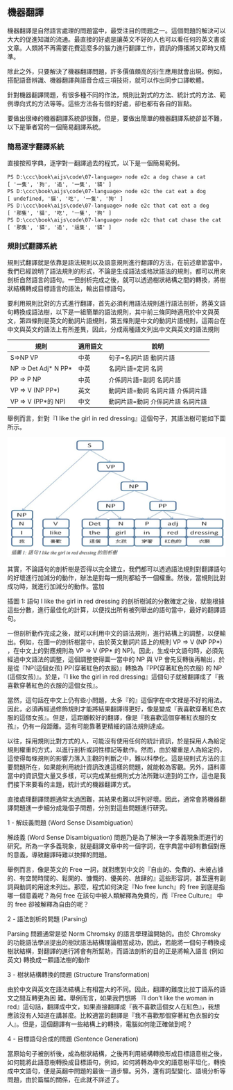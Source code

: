 ## 機器翻譯

機器翻譯是自然語言處理的問題當中，最受注目的問題之一。這個問題的解決可以大大的促進知識的流通。最直接的好處是讓英文不好的人也可以看任何的英文書或文章。人類將不再需要花費這麼多的腦力進行翻譯工作，資訊的傳播將又即時又精準。

除此之外，只要解決了機器翻譯問題，許多價值頗高的衍生應用就會出現。例如，搭配語音辨識、機器翻譯與語音合成三項技術，就可以作出同步口譯軟體。

針對機器翻譯問題，有很多種不同的作法，規則比對式的方法、統計式的方法、範例導向式的方法等等。這些方法各有個的好處，卻也都有各自的盲點。

要做出很棒的機器翻譯系統卻很難，但是，要做出簡單的機器翻譯系統卻並不難，以下是筆者寫的一個簡易翻譯系統。

### 簡易逐字翻譯系統

直接按照字典，逐字對一翻譯過去的程式，以下是一個簡易範例。

```
PS D:\ccc\book\aijs\code\07-language> node e2c a dog chase a cat
[ '一隻', '狗', '追', '一隻', '貓' ]
PS D:\ccc\book\aijs\code\07-language> node e2c the cat eat a dog
[ undefined, '貓', '吃', '一隻', '狗' ]
PS D:\ccc\book\aijs\code\07-language> node e2c that cat eat a dog
[ '那隻', '貓', '吃', '一隻', '狗' ]
PS D:\ccc\book\aijs\code\07-language> node e2c that cat chase the cat
[ '那隻', '貓', '追', '這隻', '貓' ]
```

### 規則式翻譯系統

規則式翻譯就是依靠是語法規則以及語意規則進行翻譯的方法，在前述章節當中，我們已經說明了語法規則的形式，不論是生成語法或格狀語法的規則，都可以用來剖析自然語言的語句。一但剖析完成之後，就可以透過樹狀結構之間的轉換，將樹狀結構轉成目標語言的語法，輸出目標語句。

要利用規則比對的方式進行翻譯，首先必須利用語法規則進行語法剖析，將英文語句轉換成語法樹，以下是一組簡單的語法規則，其中前三條同時適用於中文與英文，第四條則是英文的動詞片語規則，第五條則是中文的動詞片語規則，這兩台在中文與英文的語法上有所差異，因此，分成兩種語文列出中文與英文的語法規則

規則   | 適用語文   | 說明
------|------------|------------------------
S=>NP VP | 中英  | 句子=名詞片語 動詞片語
NP => Det Adj* N PP*  | 中英  | 名詞片語=定詞 名詞
PP => P NP  | 中英  | 介係詞片語=副詞 名詞片語
VP => V (NP PP*)  | 英文  | 動詞片語=動詞 名詞片語 介係詞片語
VP => V (PP*的 NP)  | 中文  | 動詞片語=動詞 介係詞片語 名詞片語

舉例而言，針對『I like the girl in red dressing』這個句子，其語法樹可能如下圖所示。

![](img/RuleMT.png)

其實，不論語句的剖析樹是否得以完全建立，我們都可以透過語法規則對翻譯語句的好壞進行加減分的動作，辦法是對每一規則都給予一個權重。然後，當規則比對成功時，就進行加減分的動作。當加

插圖 1: 語句 I like the girl in red dressing 的剖析樹減的分數確定之後，就能根據這些分數，進行最佳化的計算，以便找出所有被列舉出的語句當中，最好的翻譯語句。

一但剖析動作完成之後，就可以利用中文的語法規則，進行結構上的調整，以便輸出。例如，在圖一的剖析樹當中，由於英文動詞片語上的規則 VP => V (NP PP*) ，在中文上的對應規則為 VP => V (PP* 的 NP)。因此，生成中文語句時，必須先經過中文語法的調整，這個調整使得圖一當中的 NP 與 VP 會先反轉後再輸出，於是從『NP(這個女孩) PP(穿著紅色的衣服)』轉換為『PP(穿著紅色的衣服) 的 NP (這個女孩)』。於是，『I like the girl in red dressing』這個句子就被翻譯成了『我喜歡穿著紅色的衣服的這個女孩』。

當然，這句話在中文上仍有些小問題，太多『的』這個字在中文裡是不好的用法。因此，必須再經過修飾規則才能將結果翻譯得更好，像是變成『我喜歡穿著紅色衣服的這個女孩』。但是，這距離較好的翻譯，像是『我喜歡這個穿著紅衣服的女孩』，仍有一段距離。這有可能靠著更精細的語法規則達成。

以往，採用規則比對方式的人，可能沒有使用任何的統計資訊，於是採用人為給定規則權重的方式，以進行剖析或詞性標記等動作。然而，由於權重是人為給定的，這使得每條規則的影響力落入主觀的判斷之中，難以科學化。這是規則式方法的主要問題所在，如果能利用統計資訊改進這樣的問題，就能較為客觀。另外，語料庫當中的資訊暨大量又多樣，可以完成某些規則式方法所難以達到的工作，這也是我們接下來要看的主題，統計式的機器翻譯方式。

直接處理翻譯問題通常太過困難，其結果也難以評判好壞。因此，通常會將機器翻譯問題進一步細分成幾個子問題，分別對這些問題進行研究。


1 - 解歧義問題 (Word Sense Disambiguation)

解歧義 (Word Sense Disambiguation) 問題乃是為了解決一字多義現象而進行的研究。所為一字多義現象，就是翻譯文章中的一個字詞，在字典當中卻有數個對應的意義，導致翻譯時難以抉擇的問題。

舉例而言，像是英文的 Free 一詞，就對應到中文的『自由的、免費的、未被占據的、有空閒時間的、鬆開的、慷慨的、優美的、放肆的』這些形容詞，甚至還有副詞與動詞的用途未列出。那麼，程式如何決定『No free lunch』的 free 到底是指哪一個意義呢？為何 free 在該句中被人類解釋為免費的，而『Free Culture』 中的 free 卻被解釋為自由的呢？


2 - 語法剖析的問題 (Parsing)

Parsing 問題通常是從 Norm Chromsky 的語言學理論開始的。由於 Chromsky 的功能語法學派提出的樹狀語法結構理論相當成功，因此，若能將一個句子轉換成樹狀結構，對翻譯的進行將會有所幫助，而語法剖析的目的正是將輸入語言 (例如英文) 轉換成一顆語法樹的動作

3 - 樹狀結構轉換的問題 (Structure Transformation)

由於中文與英文在語法結構上有相當大的不同。因此，翻譯的難度比拉丁語系的語文之間互轉更為困
難。舉例而言，如果我們想將 『I don’t like the woman in red』這句話，翻譯成中文，如果直接翻譯成『我不喜歡這個女人在紅色』，我想應該沒有人知道在講甚麼。比較適當的翻譯是『我不喜歡那個穿著紅色衣服的女人』。但是，這個翻譯有一些結構上的轉換，電腦如何能正確做到呢？


4 - 目標語句合成的問題 (Sentence Generation)

當原始句子被剖析後，成為樹狀結構，之後再利用結構轉換形成目標語意樹之後，如何能將此語意樹轉換成目標語句，例如，如何將轉為中文的語意樹平坦化，轉換成中文語句，便是英翻中問題的最後一道步驟。另外，還有詞型變化、語境分析等問題，由於篇幅的關係，在此就不詳述了。
